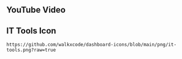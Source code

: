 ## YouTube Video

## IT Tools Icon

```text
https://github.com/walkxcode/dashboard-icons/blob/main/png/it-tools.png?raw=true
```
